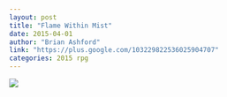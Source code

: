 ```yaml
---
layout: post
title: "Flame Within Mist"
date: 2015-04-01
author: "Brian Ashford"
link: "https://plus.google.com/103229822536025904707"
categories: 2015 rpg
---
```

![]({{site.url}}/2015images/FlameWithinMist.jpg)
